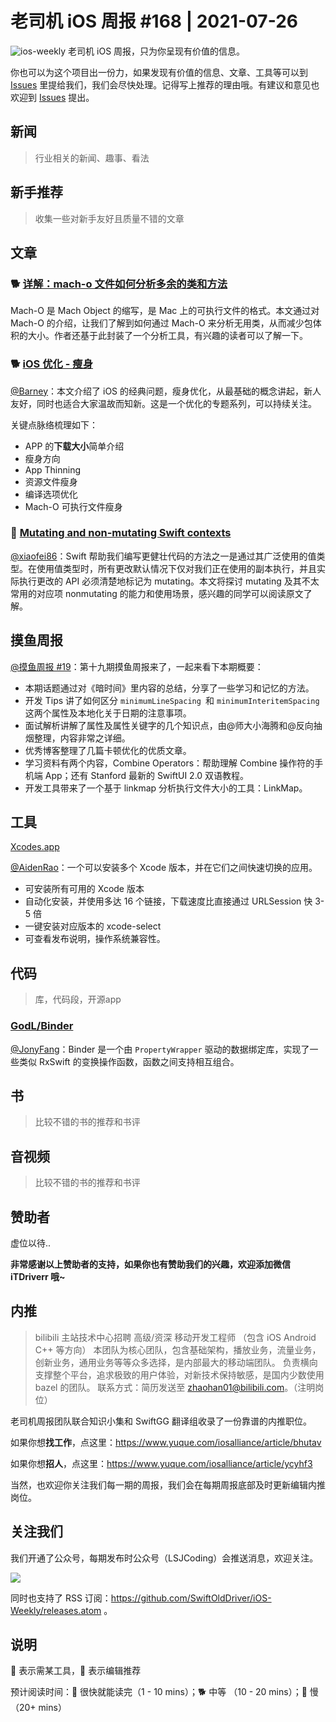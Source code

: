 # 老司机 iOS 周报 #168 | 2021-07-26

![ios-weekly](https://github.com/SwiftOldDriver/iOS-Weekly/blob/master/assets/ios-weekly.png?raw=true)
老司机 iOS 周报，只为你呈现有价值的信息。

你也可以为这个项目出一份力，如果发现有价值的信息、文章、工具等可以到 [Issues](https://github.com/SwiftOldDriver/iOS-Weekly/issues) 里提给我们，我们会尽快处理。记得写上推荐的理由哦。有建议和意见也欢迎到 [Issues](https://github.com/SwiftOldDriver/iOS-Weekly/issues) 提出。

## 新闻

> 行业相关的新闻、趣事、看法

## 新手推荐

> 收集一些对新手友好且质量不错的文章

## 文章

### 🐕 [详解：mach-o 文件如何分析多余的类和方法](https://mp.weixin.qq.com/s/z0eK4cOfvYWFhHl16rGnEg)

Mach-O 是 Mach Object 的缩写，是 Mac 上的可执行文件的格式。本文通过对 Mach-O 的介绍，让我们了解到如何通过 Mach-O 来分析无用类，从而减少包体积的大小。作者还基于此封装了一个分析工具，有兴趣的读者可以了解一下。

### 🐕 [iOS 优化 - 瘦身](https://mp.weixin.qq.com/s/wDcYvea5dTq0dh0PBwRu4A)

[@Barney](https://github.com/BarneyZhaoooo)：本文介绍了 iOS 的经典问题，瘦身优化，从最基础的概念讲起，新人友好，同时也适合大家温故而知新。这是一个优化的专题系列，可以持续关注。

关键点脉络梳理如下：
- APP 的**下载大小**简单介绍
- 瘦身方向
- App Thinning
- 资源文件瘦身
- 编译选项优化
- Mach-O 可执行文件瘦身

### 🐎 [Mutating and non-mutating Swift contexts](https://www.swiftbysundell.com/articles/mutating-and-nonmutating-swift-contexts/)

[@xiaofei86](https://github.com/xiaofei86)：Swift 帮助我们编写更健壮代码的方法之一是通过其广泛使用的值类型。在使用值类型时，所有更改默认情况下仅对我们正在使用的副本执行，并且实际执行更改的 API 必须清楚地标记为 mutating。本文将探讨 mutating 及其不太常用的对应项 nonmutating 的能力和使用场景，感兴趣的同学可以阅读原文了解。

## 摸鱼周报

[@摸鱼周报 #19](https://mp.weixin.qq.com/s/dtyozlqCO7PcpyGhx2qB5g)：第十九期摸鱼周报来了，一起来看下本期概要：

- 本期话题通过对《暗时间》里内容的总结，分享了一些学习和记忆的方法。
- 开发 Tips 讲了如何区分 `minimumLineSpacing `和 `minimumInteritemSpacing` 这两个属性及本地化关于日期的注意事项。
- 面试解析讲解了属性及属性关键字的几个知识点，由@师大小海腾和@反向抽烟整理，内容非常之详细。
- 优秀博客整理了几篇卡顿优化的优质文章。
- 学习资料有两个内容，Combine Operators：帮助理解 Combine 操作符的手机端 App；还有 Stanford 最新的 SwiftUI 2.0 双语教程。
- 开发工具带来了一个基于 linkmap 分析执行文件大小的工具：LinkMap。

## 工具

[Xcodes.app](https://github.com/RobotsAndPencils/XcodesApp)

[@AidenRao](https://weibo.com/AidenRao)：一个可以安装多个 Xcode 版本，并在它们之间快速切换的应用。

- 可安装所有可用的 Xcode 版本
- 自动化安装，并使用多达 16 个链接，下载速度比直接通过 URLSession 快 3-5 倍
- 一键安装对应版本的 xcode-select
- 可查看发布说明，操作系统兼容性。

## 代码

> 库，代码段，开源app

### [GodL/Binder](https://github.com/GodL/Binder)

[@JonyFang](https://github.com/JonyFang)：Binder 是一个由 `PropertyWrapper` 驱动的数据绑定库，实现了一些类似 RxSwift 的变换操作函数，函数之间支持相互组合。

## 书

> 比较不错的书的推荐和书评

## 音视频

> 比较不错的书的推荐和书评

## 赞助者

虚位以待..

**非常感谢以上赞助者的支持，如果你也有赞助我们的兴趣，欢迎添加微信 iTDriverr 哦~**

## 内推

> bilibili 主站技术中心招聘 高级/资深 移动开发工程师 （包含 iOS Android C++ 等方向）
本团队为核心团队，包含基础架构，播放业务，流量业务，创新业务，通用业务等等众多选择，是内部最大的移动端团队。
负责横向支撑整个平台，追求极致的用户体验，对新技术保持敏感，是国内少数使用 bazel 的团队。
联系方式：简历发送至 zhaohan01@bilibili.com。（注明岗位）

老司机周报团队联合知识小集和 SwiftGG 翻译组收录了一份靠谱的内推职位。

如果你想**找工作**，点这里：https://www.yuque.com/iosalliance/article/bhutav

如果你想**招人**，点这里：https://www.yuque.com/iosalliance/article/ycyhf3

当然，也欢迎你关注我们每一期的周报，我们会在每期周报底部及时更新编辑内推岗位。

## 关注我们

我们开通了公众号，每期发布时公众号（LSJCoding）会推送消息，欢迎关注。

![](https://github.com/SwiftOldDriver/iOS-Weekly/blob/master/assets/qrcode_for_wechat.jpg?raw=true)

同时也支持了 RSS 订阅：https://github.com/SwiftOldDriver/iOS-Weekly/releases.atom 。

## 说明

🚧 表示需某工具，🌟 表示编辑推荐

预计阅读时间：🐎 很快就能读完（1 - 10 mins）；🐕 中等 （10 - 20 mins）；🐢 慢（20+ mins）
